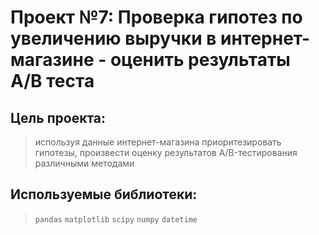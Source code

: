 # Проект №7: Проверка гипотез по увеличению выручки в интернет-магазине - оценить результаты A/B теста

## Цель проекта: 
> используя данные интернет-магазина приоритезировать гипотезы, произвести оценку результатов A/B-тестирования различными методами

## Используемые библиотеки: 
> `pandas` `matplotlib` `scipy` `numpy` `datetime`
